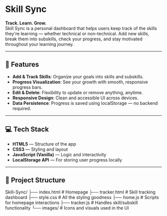 # Skill Sync

**Track. Learn. Grow.**  
Skill Sync is a personal dashboard that helps users keep track of the skills they're learning — whether technical or non-technical. Add new skills, break them into subskills, check your progress, and stay motivated throughout your learning journey.

---

## 🚀 Features

- **Add & Track Skills**: Organize your goals into skills and subskills.
- **Progress Visualization**: See your growth with smooth, responsive progress bars.
- **Edit & Delete**: Flexibility to update or remove anything, anytime.
- **Responsive Design**: Clean and accessible UI across devices.
- **Data Persistence**: Progress is saved using localStorage — no backend required.

---

## 💻 Tech Stack

- **HTML5** — Structure of the app  
- **CSS3** — Styling and layout  
- **JavaScript (Vanilla)** — Logic and interactivity  
- **LocalStorage API** — For storing user progress locally  

---

## 📁 Project Structure
Skill-Sync/
├── index.html # Homepage
├── tracker.html # Skill tracking dashboard
├── style.css # All the styling goodness
├── home.js # Scripts for homepage interactions
├── tracker.js # Handles skill/subskill functionality
└── images/ # Icons and visuals used in the UI
